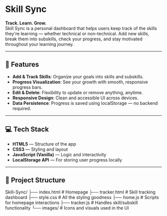 # Skill Sync

**Track. Learn. Grow.**  
Skill Sync is a personal dashboard that helps users keep track of the skills they're learning — whether technical or non-technical. Add new skills, break them into subskills, check your progress, and stay motivated throughout your learning journey.

---

## 🚀 Features

- **Add & Track Skills**: Organize your goals into skills and subskills.
- **Progress Visualization**: See your growth with smooth, responsive progress bars.
- **Edit & Delete**: Flexibility to update or remove anything, anytime.
- **Responsive Design**: Clean and accessible UI across devices.
- **Data Persistence**: Progress is saved using localStorage — no backend required.

---

## 💻 Tech Stack

- **HTML5** — Structure of the app  
- **CSS3** — Styling and layout  
- **JavaScript (Vanilla)** — Logic and interactivity  
- **LocalStorage API** — For storing user progress locally  

---

## 📁 Project Structure
Skill-Sync/
├── index.html # Homepage
├── tracker.html # Skill tracking dashboard
├── style.css # All the styling goodness
├── home.js # Scripts for homepage interactions
├── tracker.js # Handles skill/subskill functionality
└── images/ # Icons and visuals used in the UI
